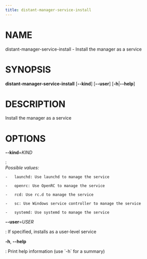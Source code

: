 ```yaml
---
title: distant-manager-service-install
---
```


# NAME

distant-manager-service-install - Install the manager as a service

# SYNOPSIS

**distant-manager-service-install** \[**\--kind**\] \[**\--user**\]
\[**-h**\|**\--help**\]

# DESCRIPTION

Install the manager as a service

# OPTIONS

**\--kind**=*KIND*

:   \
    *Possible values:*

    -   launchd: Use launchd to manage the service

    -   openrc: Use OpenRC to manage the service

    -   rcd: Use rc.d to manage the service

    -   sc: Use Windows service controller to manage the service

    -   systemd: Use systemd to manage the service

**\--user**=*USER*

:   If specified, installs as a user-level service

**-h**, **\--help**

:   Print help information (use \`-h\` for a summary)
